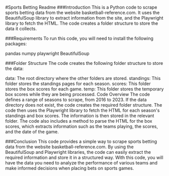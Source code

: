 #Sports Betting Readme
###Introduction
This is a Python code to scrape sports betting data from the website basketball-reference.com. It uses the BeautifulSoup library to extract information from the site, and the Playwright library to fetch the HTML. The code creates a folder structure to store the data it collects.

###Requirements
To run this code, you will need to install the following packages:

pandas
numpy
playwright
BeautifulSoup

###Folder Structure
The code creates the following folder structure to store the data:

data: The root directory where the other folders are stored.
standings: This folder stores the standings pages for each season.
scores: This folder stores the box scores for each game.
temp: This folder stores the temporary box scores while they are being processed.
Code Overview
The code defines a range of seasons to scrape, from 2016 to 2023. If the data directory does not exist, the code creates the required folder structure. The code then uses the Playwright library to fetch the HTML for each season's standings and box scores. The information is then stored in the relevant folder. The code also includes a method to parse the HTML for the box scores, which extracts information such as the teams playing, the scores, and the date of the game.

###Conclusion
This code provides a simple way to scrape sports betting data from the website basketball-reference.com. By using the BeautifulSoup and Playwright libraries, the code can easily extract the required information and store it in a structured way. With this code, you will have the data you need to analyze the performance of various teams and make informed decisions when placing bets on sports games.
